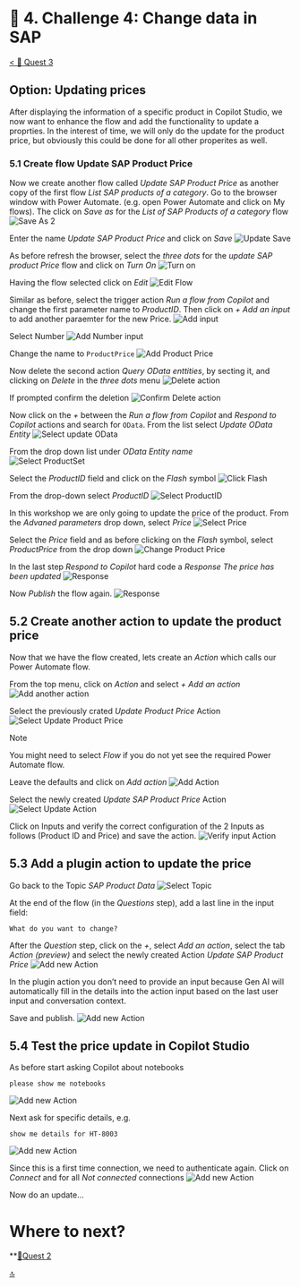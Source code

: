 # 🔧 4. Challenge 4: Change data in SAP
[< 🔌 Quest 3](Quest3.md) 
## Option: Updating prices
After displaying the information of a specific product in Copilot Studio, we now want to enhance the flow and add the functionality to update a proprties. In the interest of time, we will only do the update for the product price, but obviously this could be done for all other properites as well. 


### 5.1 Create flow Update SAP Product Price
Now we create another flow called *Update SAP Product Price* as another copy of the first flow *List SAP products of a category*. Go to the browser window with Power Automate. (e.g. open Power Automate and click on My flows). The click on *Save as* for the *List of SAP Products of a category* flow 
![Save As 2](../images/Quest3/SaveAs2.jpg)
 
Enter the name *Update SAP Product Price* and click on *Save*
![Update Save](../images/Quest3/UpdateSave.jpg)

 As before refresh the browser, select the *three dots* for the *update SAP product Price* flow and click on *Turn On* 
![Turn on](../images/Quest3/TurnOn2.jpg)

Having the flow selected click on *Edit*
![Edit Flow](../images/Quest3/EditFlow2.jpg)

Similar as before, select the trigger action *Run a flow from Copilot* and change the first parameter name to *ProductID*. Then click on *+ Add an input* to add another paraemter for the new Price. 
![Add input](../images/Quest3/AddAnInput.jpg)

Select Number
![Add Number input](../images/Quest3/AddNumber.jpg)

Change the name to ````ProductPrice````
![Add Product Price](../images/Quest3/ProductPrice.jpg)

Now delete the second action *Query OData enttities*, by secting it, and clicking on *Delete* in the *three dots* menu
![Delete action](../images/Quest3/DeleteAction.jpg)

If prompted confirm the deletion
![Confirm Delete action](../images/Quest3/ConfirmDeletion.jpg)

Now click on the *+* between the *Run a flow from Copilot* and *Respond to Copilot* actions and search for ````OData````. From the list select *Update OData Entity*
![Select update OData](../images/Quest3/SelectUpdateOData.jpg)


From the drop down list under *OData Entity name*  
![Select ProductSet](../images/Quest3/SelectProductSet.jpg)

Select the *ProductID* field and click on the *Flash* symbol
![Click Flash](../images/Quest3/ClickOnFlash.jpg)

From the drop-down select *ProductID*
![Select ProductID](../images/Quest3/SelectProductID.jpg)

In this workshop we are only going to update the price of the product. 
From the *Advaned parameters* drop down, select *Price*
![Select Price](../images/Quest3/SelectPrice.jpg)
 

Select the *Price* field and as before clicking on the *Flash* symbol, select *ProductPrice* from the drop down
![Change Product Price](../images/Quest3/ChangeProductPrice.jpg)

In the last step *Respond to Copilot* hard code a *Response* *The price has been updated*
![Response](../images/Quest3/Resposne.jpg)

Now *Publish* the flow again. 
![Response](../images/Quest3/Publish.jpg)


## 5.2 Create another action to update the product price
Now that we have the flow created, lets create an *Action* which calls our Power Automate flow. 

From the top menu, click on *Action* and select *+ Add an action*
![Add another action](../images/Quest3/AddAnAction2.jpg)

Select the previously crated *Update Product Price* Action
![Select Update Product Price](../images/Quest3/SelectUpdateProductPrice.jpg)

> [!Note]
> You might need to select *Flow* if you do not yet see the required Power Automate flow. 

Leave the defaults and click on *Add action*
![Add Action](../images/Quest3/AddAction2.jpg)

Select the newly created *Update SAP Product Price* Action
![Select Update Action](../images/Quest3/SelectUpdateAction.jpg)

Click on Inputs and verify the correct configuration of the 2 Inputs as follows (Product ID and Price) and save the action.
![Verify input Action](../images/Quest3/VerifyInput.jpg)
 

## 5.3 Add a plugin action to update the price
Go back to the Topic *SAP Product Data*
![Select Topic](../images/Quest3/SelectTopic.jpg)

At the end of the flow (in the *Questions* step), add a last line in the input field:
````text
What do you want to change?
````

After the *Question* step, click on the *+*, select *Add an action*, select the tab *Action (preview)* and select the newly created Action *Update SAP Product Price*
![Add new Action](../images/Quest3/AddAction-Action.jpg)


In the plugin action you don’t need to provide an input because Gen AI will automatically fill in the details into the action input based on the last user input and conversation context.

Save and publish.
![Add new Action](../images/Quest3/ClickSaveAndPublish.jpg)

## 5.4 Test the price update in Copilot Studio
As before start asking Copilot about notebooks
````text
please show me notebooks
````
![Add new Action](../images/Quest3/TestCopilot1.jpg)


Next ask for specific details, e.g. 
````text
show me details for HT-8003
````
![Add new Action](../images/Quest3/ShowDetailsAndConnect.jpg)

Since this is a first time connection, we need to authenticate again. Click on *Connect* and for all *Not connected* connections
![Add new Action](../images/Quest3/Connect.jpg)


Now do an update...

 

 
# Where to next?

**[🔌Quest 2](Quest3.md)

[🔝](#)